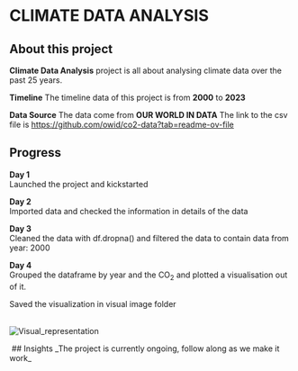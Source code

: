 # CLIMATE DATA ANALYSIS

## About this project
**Climate Data Analysis** project is all about analysing climate data over the past 25 years.

**Timeline** 
The timeline data of this project is from **2000** to **2023**

**Data Source**
The data come from **OUR WORLD IN DATA**
The link to the csv file is https://github.com/owid/co2-data?tab=readme-ov-file
## Progress
**Day 1**<br>
Launched the project and kickstarted

**Day 2**<br>
Imported data and checked the information in details of the data

**Day 3**<br>
Cleaned the data with df.dropna() and filtered the data to contain data from year: 2000

**Day 4**<br>
Grouped the dataframe by year and the CO<sub>2</sub> 
and plotted a visualisation out of it.<br>

Saved the visualization in visual image folder<br>
<br>

![Visual_representation](https://github.com/Emmanuel-km/CLIMATE-DATA-ANALYSIS/visual_images/global_co2.png)

<img scr="https://github.com/Emmanuel-km/CLIMATE-DATA-ANALYSIS/visual_images/global_co2.png">
## Insights
_The project is currently ongoing, follow along as we make it work_